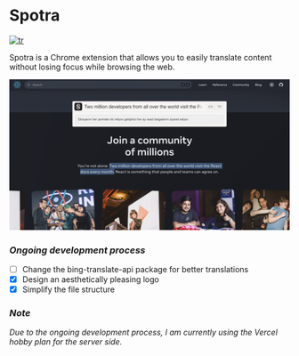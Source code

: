 # Spotra

[![tr](https://img.shields.io/badge/lang-tr-blue.svg)](https://github.com/emirhansirkeci/spotra/blob/main/README-tr.md)

Spotra is a Chrome extension that allows you to easily translate content without losing focus while browsing the web.

![Spotra example screenshot](./spotra.png?raw=true "Spotra")

### _Ongoing development process_

- [ ] Change the bing-translate-api package for better translations
- [x] Design an aesthetically pleasing logo
- [x] Simplify the file structure

### _Note_

_Due to the ongoing development process, I am currently using the Vercel hobby plan for the server side._
